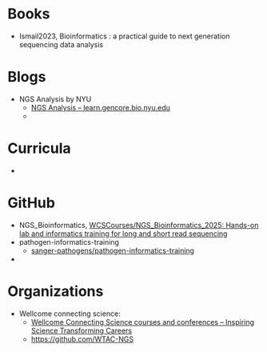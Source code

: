 # Books 
+ Ismail2023, Bioinformatics : a practical guide to next generation sequencing data analysis 

# Blogs 
+ NGS Analysis by NYU
	+ [NGS Analysis – learn.gencore.bio.nyu.edu](https://learn.gencore.bio.nyu.edu/) 
	+ 
# Curricula 
+ 

# GitHub 

+ NGS_Bioinformatics, [WCSCourses/NGS_Bioinformatics_2025: Hands-on lab and informatics training for long and short read sequencing](https://github.com/WCSCourses/NGS_Bioinformatics_2025)
+ pathogen-informatics-training
	+ [sanger-pathogens/pathogen-informatics-training](https://github.com/sanger-pathogens/pathogen-informatics-training/tree/master)
+ 

# Organizations 
+ Wellcome connecting science:
	+ [Wellcome Connecting Science courses and conferences – Inspiring Science Transforming Careers](https://coursesandconferences.wellcomeconnectingscience.org/)
	+ https://github.com/WTAC-NGS
